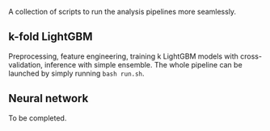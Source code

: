 A collection of scripts to run the analysis pipelines more seamlessly.

## k-fold LightGBM

Preprocessing, feature engineering, training k LightGBM models with cross-validation, inference with simple ensemble. The whole pipeline can be launched by simply running `bash run.sh`.

## Neural network

To be completed.

